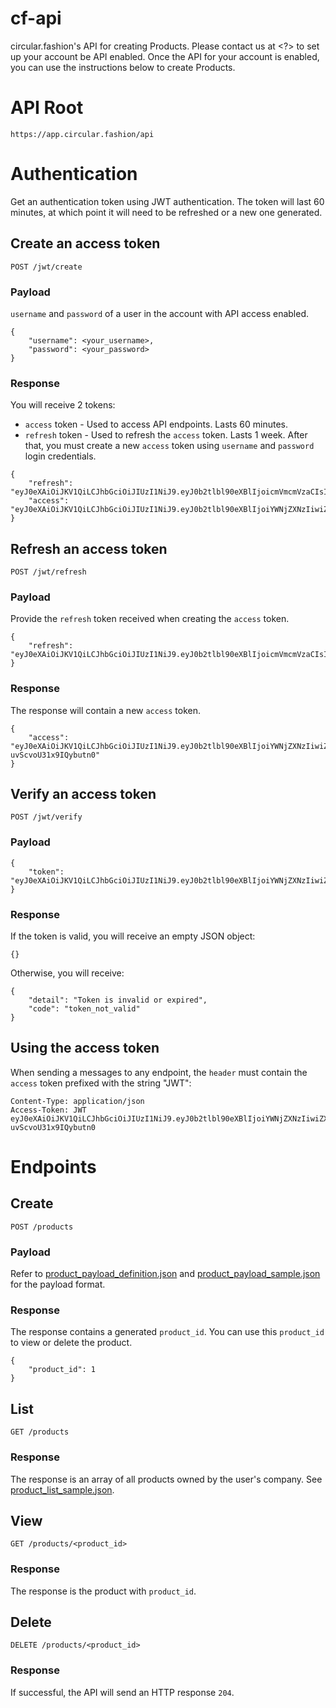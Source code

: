 # cf-api
circular.fashion's API for creating Products. Please contact us at <?> to set up your account be API enabled.
Once the API for your account is enabled, you can use the instructions below to create Products.

# API Root
```
https://app.circular.fashion/api
```
# Authentication
Get an authentication token using JWT authentication. The token will last 60 minutes, at which point it will need to be
refreshed or a new one generated.

## Create an access token
```
POST /jwt/create
```
### Payload
`username` and `password` of a user in the account with API access enabled.
```
{
    "username": <your_username>,
    "password": <your_password>
}
```
### Response
You will receive 2 tokens:

- `access` token - Used to access API endpoints. Lasts 60 minutes.
- `refresh` token - Used to refresh the `access` token. Lasts 1 week. After that, you must create a new
`access` token using `username` and `password` login credentials.

```
{
    "refresh": "eyJ0eXAiOiJKV1QiLCJhbGciOiJIUzI1NiJ9.eyJ0b2tlbl90eXBlIjoicmVmcmVzaCIsImV4cCI6MTY0NTk2MjM0MSwianRpIjoiODA2YWUwNzUwN2Y4NGExN2IxMTMxYjRlMjJjZGU4ZmEiLCJ1c2VyX2lkIjoyMn0.qzmE4lL1TAvt2WdcigHdgoAJtMWQCQgcPERfODl5x6E",
    "access": "eyJ0eXAiOiJKV1QiLCJhbGciOiJIUzI1NiJ9.eyJ0b2tlbl90eXBlIjoiYWNjZXNzIiwiZXhwIjoxNjQ1MzYxMTQxLCJqdGkiOiJjYWIzMjI0N2MxZDA0N2M1OWMzMDdiMzU1ZTdiM2I3MCIsInVzZXJfaWQiOjIyfQ.d0md3S3yUgpbAoW5_XVaiBGBnnlXG2OdwvXkgXzqGco"
}
```

## Refresh an access token
```
POST /jwt/refresh
```
### Payload
Provide the `refresh` token received when creating the `access` token.
```
{
    "refresh": "eyJ0eXAiOiJKV1QiLCJhbGciOiJIUzI1NiJ9.eyJ0b2tlbl90eXBlIjoicmVmcmVzaCIsImV4cCI6MTY0NTk2MjM0MSwianRpIjoiODA2YWUwNzUwN2Y4NGExN2IxMTMxYjRlMjJjZGU4ZmEiLCJ1c2VyX2lkIjoyMn0.qzmE4lL1TAvt2WdcigHdgoAJtMWQCQgcPERfODl5x6E",
}
```
### Response
The response will contain a new `access` token.
```
{
    "access": "eyJ0eXAiOiJKV1QiLCJhbGciOiJIUzI1NiJ9.eyJ0b2tlbl90eXBlIjoiYWNjZXNzIiwiZXhwIjoxNjQ1MzYyMDQwLCJqdGkiOiJlMmQzNTFiNmUzYzU0NmI2ODk5ZmM5YWUyZTFiZTFhZiIsInVzZXJfaWQiOjIyfQ.lfPywjR0h4V2ZCkbxffwVvV-uvScvoU31x9IQybutn0"
}
```

## Verify an access token
```
POST /jwt/verify
```
### Payload
```
{
    "token": "eyJ0eXAiOiJKV1QiLCJhbGciOiJIUzI1NiJ9.eyJ0b2tlbl90eXBlIjoiYWNjZXNzIiwiZXhwIjoxNjQ1MzYxMTQxLCJqdGkiOiJjYWIzMjI0N2MxZDA0N2M1OWMzMDdiMzU1ZTdiM2I3MCIsInVzZXJfaWQiOjIyfQ.d0md3S3yUgpbAoW5_XVaiBGBnnlXG2OdwvXkgXzqGco",
}
```
### Response
If the token is valid, you will receive an empty JSON object:
```
{}
```
Otherwise, you will receive:
```
{
    "detail": "Token is invalid or expired",
    "code": "token_not_valid"
}
```
## Using the access token
When sending a messages to any endpoint, the `header` must contain the `access` token prefixed with the string "JWT":
```
Content-Type: application/json
Access-Token: JWT eyJ0eXAiOiJKV1QiLCJhbGciOiJIUzI1NiJ9.eyJ0b2tlbl90eXBlIjoiYWNjZXNzIiwiZXhwIjoxNjQ1MzYyMDQwLCJqdGkiOiJlMmQzNTFiNmUzYzU0NmI2ODk5ZmM5YWUyZTFiZTFhZiIsInVzZXJfaWQiOjIyfQ.lfPywjR0h4V2ZCkbxffwVvV-uvScvoU31x9IQybutn0
```
# Endpoints
## Create
```
POST /products
```
### Payload
Refer to [product_payload_definition.json](product_payload_definition.json) and [product_payload_sample.json](product_payload_sample.json) for the payload format.
### Response
The response contains a generated `product_id`. You can use this `product_id` to view or delete the product.
```
{
    "product_id": 1
}
```
## List
```
GET /products
```
### Response
The response is an array of all products owned by the user's company. See [product_list_sample.json](product_list_sample.json).
## View
```
GET /products/<product_id>
```
### Response
The response is the product with `product_id`.
## Delete
```
DELETE /products/<product_id>
```
### Response
If successful, the API will send an HTTP response `204`.